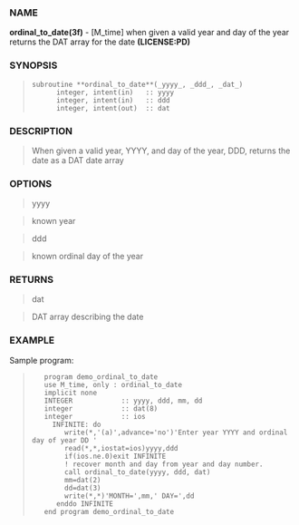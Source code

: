 ### NAME

**ordinal_to_date(3f)** \- [M_time] when given a valid year and day of the year returns the DAT array for the date **(LICENSE:PD)**

### SYNOPSIS

>     subroutine **ordinal_to_date**(_yyyy_, _ddd_, _dat_)
>           integer, intent(in)   :: yyyy
>           integer, intent(in)   :: ddd
>           integer, intent(out)  :: dat

### DESCRIPTION

> When given a valid year, YYYY, and day of the year, DDD, returns the date as
a DAT date array

### OPTIONS

> yyyy

> known year

> ddd

> known ordinal day of the year

### RETURNS

> dat

> DAT array describing the date

### EXAMPLE

Sample program:

>        program demo_ordinal_to_date
>        use M_time, only : ordinal_to_date
>        implicit none
>        INTEGER            :: yyyy, ddd, mm, dd
>        integer            :: dat(8)
>        integer            :: ios
>          INFINITE: do
>             write(*,'(a)',advance='no')'Enter year YYYY and ordinal day of year DD '
>             read(*,*,iostat=ios)yyyy,ddd
>             if(ios.ne.0)exit INFINITE
>             ! recover month and day from year and day number.
>             call ordinal_to_date(yyyy, ddd, dat)
>             mm=dat(2)
>             dd=dat(3)
>             write(*,*)'MONTH=',mm,' DAY=',dd
>           enddo INFINITE
>        end program demo_ordinal_to_date
